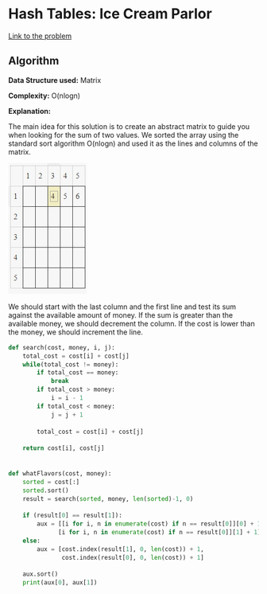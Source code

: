 # Hash Tables: Ice Cream Parlor

[Link to the problem](https://www.hackerrank.com/challenges/ctci-ice-cream-parlor/)

## Algorithm

**Data Structure used:** Matrix

**Complexity:** O(nlogn)

**Explanation:**

The main idea for this solution is to create an abstract matrix to guide you when looking for the sum of two values.
We sorted the array using the standard sort algorithm O(nlogn) and used it as the lines and columns of the matrix.

![Matrix example](../resources/images/week5.jpeg)

We should start with the last column and the first line and test its sum against the available amount of money. If the sum is greater than the available money, we should decrement the column. If the cost is lower than the money, we should increment the line.

```py
def search(cost, money, i, j):
    total_cost = cost[i] + cost[j]
    while(total_cost != money):
        if total_cost == money:
            break
        if total_cost > money:
            i = i - 1
        if total_cost < money:
            j = j + 1
 
        total_cost = cost[i] + cost[j]
    
    return cost[i], cost[j]
        
 
def whatFlavors(cost, money):
    sorted = cost[:]
    sorted.sort()
    result = search(sorted, money, len(sorted)-1, 0)
    
    if (result[0] == result[1]):
        aux = [[i for i, n in enumerate(cost) if n == result[0]][0] + 1,
              [i for i, n in enumerate(cost) if n == result[0]][1] + 1]
    else:
        aux = [cost.index(result[1], 0, len(cost)) + 1,
               cost.index(result[0], 0, len(cost)) + 1]
 
    aux.sort()
    print(aux[0], aux[1])
```